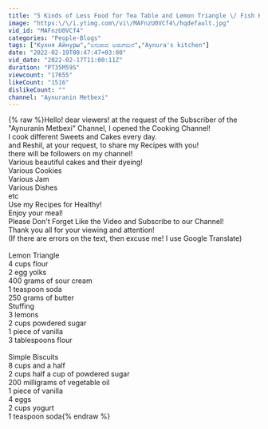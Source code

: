 ```yaml
---
title: "5 Kinds of Less Food for Tea Table and Lemon Triangle \/ Fish Kebab for Lunch"
image: "https:\/\/i.ytimg.com\/vi\/MAFnzU0VCf4\/hqdefault.jpg"
vid_id: "MAFnzU0VCf4"
categories: "People-Blogs"
tags: ["Кухня Айнуры","ಐನುರಾದ ಅಡುಗೆಮನೆ","Aynura's kitchen"]
date: "2022-02-19T00:47:47+03:00"
vid_date: "2022-02-17T11:00:11Z"
duration: "PT35M59S"
viewcount: "17655"
likeCount: "1516"
dislikeCount: ""
channel: "Aynuranin Metbexi"
---
```

{% raw %}Hello! dear viewers! at the request of the Subscriber of the &quot;Aynuranin Metbexi&quot; Channel, I opened the Cooking Channel!<br />I cook different Sweets and Cakes every day.<br />and Reshil, at your request, to share my Recipes with you!<br />there will be followers on my channel!<br />Various beautiful cakes and their dyeing!<br />Various Cookies<br />Various Jam<br />Various Dishes<br />etc<br />Use my Recipes for Healthy!<br />Enjoy your meal!<br />Please Don't Forget Like the Video and Subscribe to our Channel!<br />Thank you all for your viewing and attention!<br />(If there are errors on the text, then excuse me! I use Google Translate)<br /><br />Lemon Triangle<br />4 cups flour<br />2 egg yolks<br />400 grams of sour cream<br />1 teaspoon soda<br />250 grams of butter<br />Stuffing<br />3 lemons<br />2 cups powdered sugar<br />1 piece of vanilla<br />3 tablespoons flour<br /><br />Simple Biscuits<br />8 cups and a half<br />2 cups half a cup of powdered sugar<br />200 milligrams of vegetable oil<br />1 piece of vanilla<br />4 eggs<br />2 cups yogurt<br />1 teaspoon soda{% endraw %}

